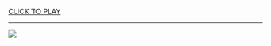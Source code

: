 
<a href="https://premium76.site?title=unblocked_games_67_github&ref=13M">CLICK TO PLAY</a></h3>
<hr>

<a href="https://premium76.site?title=unblocked_games_67_github&ref=13M"><img src="https://clearcache.store/games.png"></a>


